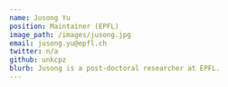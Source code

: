 ```yaml
---
name: Jusong Yu
position: Maintainer (EPFL)
image_path: /images/jusong.jpg
email: jusong.yu@epfl.ch
twitter: n/a
github: unkcpz
blurb: Jusong is a post-doctoral researcher at EPFL.
---
```


